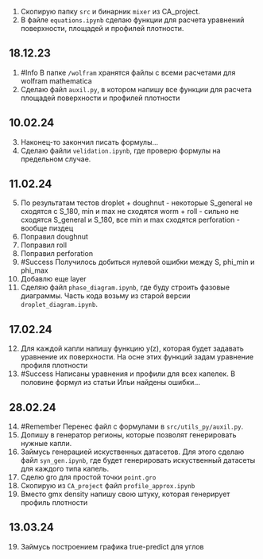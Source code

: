 1. Скопирую папку `src` и бинарник `mixer` из CA_project.
2. В файле `equations.ipynb` сделаю функции для расчета уравнений поверхности, площадей и профилей плотности.

## 18.12.23

1. #Info В папке `/wolfram` хранятся файлы c всеми расчетами для wolfram mathematica
2. Сделаю файл `auxil.py`, в котором напишу все функции для расчета площадей поверхности и профилей плотности

## 10.02.24
3. Наконец-то закончил писать формулы...
4. Сделаю файли `velidation.ipynb`, где проверю формулы на предельном случае.

## 11.02.24
5. По результатам тестов
    droplet     +
    doughnut    - некоторые S_general не сходятся с S_180, min и max не сходятся
    worm        +
    roll        - сильно не сходятся S_general и S_180, все min и max сходятся
    perforation - вообще пиздец
6. Поправил doughnut
7. Поправил roll
8. Поправил perforation
9. #Success Получилось добиться нулевой ошибки между S, phi_min и phi_max
10. Добавлю еще layer
11. Сделяю файл `phase_diagram.ipynb`, где буду строить фазовые диаграммы. Часть кода возьму из старой версии `droplet_diagram.ipynb`.

## 17.02.24
12. Для каждой капли напишу функцию y(z), которая будет задавать уравнение их поверхности. На осне этих функций задам уравнение профиля плотности
13. #Success Написаны уравнения и профили для всех капелек. В половине формул из статьи Ильи найдены ошибки...

## 28.02.24
14. #Remember Перенес файл с формулами в `src/utils_py/auxil.py`.
14. Допишу в генератор регионы, которые позволят генерировать нужные капли.
15. Займусь генерацией искуственных датасетов. Для этого сделаю файл `syn_gen.ipynb`, где будет генерировать искуственный датасеты для каждого типа капель.
16. Сделю gro для простой точки `point.gro`
17. Скопирую из `CA_project` файл `profile_approx.ipynb`
18. Вместо gmx density напишу свою штуку, которая генерирует профиль плотности

## 13.03.24
19. Займусь построением графика true-predict для углов

